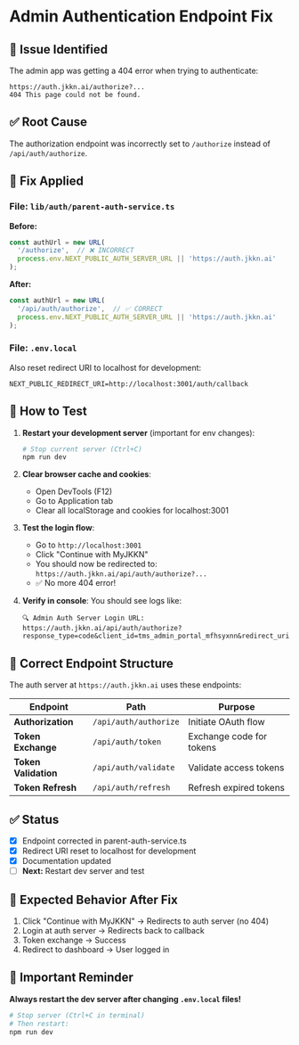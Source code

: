 # Admin Authentication Endpoint Fix

## 🐛 Issue Identified
The admin app was getting a 404 error when trying to authenticate:
```
https://auth.jkkn.ai/authorize?... 
404 This page could not be found.
```

## ✅ Root Cause
The authorization endpoint was incorrectly set to `/authorize` instead of `/api/auth/authorize`.

## 🔧 Fix Applied

### File: `lib/auth/parent-auth-service.ts`

**Before:**
```typescript
const authUrl = new URL(
  '/authorize',  // ❌ INCORRECT
  process.env.NEXT_PUBLIC_AUTH_SERVER_URL || 'https://auth.jkkn.ai'
);
```

**After:**
```typescript
const authUrl = new URL(
  '/api/auth/authorize',  // ✅ CORRECT
  process.env.NEXT_PUBLIC_AUTH_SERVER_URL || 'https://auth.jkkn.ai'
);
```

### File: `.env.local`
Also reset redirect URI to localhost for development:
```env
NEXT_PUBLIC_REDIRECT_URI=http://localhost:3001/auth/callback
```

## 🧪 How to Test

1. **Restart your development server** (important for env changes):
   ```bash
   # Stop current server (Ctrl+C)
   npm run dev
   ```

2. **Clear browser cache and cookies**:
   - Open DevTools (F12)
   - Go to Application tab
   - Clear all localStorage and cookies for localhost:3001

3. **Test the login flow**:
   - Go to `http://localhost:3001`
   - Click "Continue with MyJKKN"
   - You should now be redirected to: `https://auth.jkkn.ai/api/auth/authorize?...`
   - ✅ No more 404 error!

4. **Verify in console**:
   You should see logs like:
   ```
   🔍 Admin Auth Server Login URL: https://auth.jkkn.ai/api/auth/authorize?response_type=code&client_id=tms_admin_portal_mfhsyxnn&redirect_uri=http%3A%2F%2Flocalhost%3A3001%2Fauth%2Fcallback&scope=openid+profile+email&state=...
   ```

## 📝 Correct Endpoint Structure

The auth server at `https://auth.jkkn.ai` uses these endpoints:

| Endpoint | Path | Purpose |
|----------|------|---------|
| **Authorization** | `/api/auth/authorize` | Initiate OAuth flow |
| **Token Exchange** | `/api/auth/token` | Exchange code for tokens |
| **Token Validation** | `/api/auth/validate` | Validate access tokens |
| **Token Refresh** | `/api/auth/refresh` | Refresh expired tokens |

## ✅ Status
- [x] Endpoint corrected in parent-auth-service.ts
- [x] Redirect URI reset to localhost for development
- [x] Documentation updated
- [ ] **Next:** Restart dev server and test

## 🎯 Expected Behavior After Fix

1. Click "Continue with MyJKKN" → Redirects to auth server (no 404)
2. Login at auth server → Redirects back to callback
3. Token exchange → Success
4. Redirect to dashboard → User logged in

## 🚨 Important Reminder
**Always restart the dev server after changing `.env.local` files!**

```bash
# Stop server (Ctrl+C in terminal)
# Then restart:
npm run dev
```
